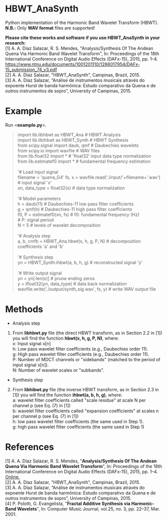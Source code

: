 # HBWT_AnaSynth
Python implementation of the Harmonic Band Wavelet Transform (HBWT).<br />
**N.B.:** Only **WAV format** files are supported!

**Please cite these works and software if you use HBWT_AnaSynth in your research:**<br />
[1] A. A. Díaz Salazar, R. S. Mendes, "Analysis/Synthesis Of The Andean Quena Via Harmonic Band Wavelet Transform", In: Proceedings of the 18th International Conference on Digital Audio Effects (DAFx-15), 2015, pp. 1–4.<br />
https://www.ntnu.edu/documents/1001201110/1266017954/DAFx-15_submission_74_v3.pdf
<br />
[2] A. A. Díaz Salazar, "HBWT_AnaSynth", Campinas, Brazil, 2015. <br />
[3] A. A. Díaz Salazar, “Análise de instrumentos musicais através do expoente Hurst de banda harmônica: Estudo comparativo da Quena e de outros instrumentos de sopro”, University of Campinas, 2015.

# Example
Run <**example.py**>.

> import lib.libhbwt as HBWT_Ana # HBWT Analysis <br />
import lib.libihbwt as HBWT_Synth # HBWT Synthesis <br />
from scipy.signal import daub, qmf # Daubechies wavelets <br />
from scipy.io import wavfile # WAV files <br />
from lib.float32 import * # 'float32' input data type normalization <br />
from lib.estimatef0 import * # fundamental frequency estimation <br /><br />
'# Load input signal <br />
filename = 'quena_G4'
fs, x = wavfile.read('./input/'+filename+'.wav') # input signal 'x' <br />
xn, data_type = float32(x) # data type normalization <br /><br />
'# Model parameters <br />
h     = daub(11) # Daubechies-11 low pass filter coefficients <br />
g     = qmf(h) # Daubechies-11 high pass filter coefficients <br />
f0, P = estimatef0(xn, fs) # f0: fundamental frequency (Hz) <br />
                           # P: signal period <br />
N     = 5 # levels of wavelet decomposition <br /><br />
'# Analysis step <br />
a, b, cmfb = HBWT_Ana.hbwt(x, h, g, P, N) # decomposition coefficients 'a' and 'b' <br /><br />
'# Synthesis step <br />
yn = HBWT_Synth.ihbwt(a, b, h, g) # reconstructed signal 'y' <br /><br />
'# Write output signal <br />
yn = yn[:len(x)] # prune ending zeros <br />
y = ifloat32(yn, data_type) # data back normalization <br />
wavfile.write('./output/synth_sig.wav', fs, y) # write WAV output file

# Methods
- Analysis step
1. From **libhbwt.py** file (the direct HBWT transform, as in Section 2.2 in [1]) you will find the function **hbwt(x, h, g, P, N)**, where:<br />
x: Input signal x[n]<br />
h: Low pass wavelet filter coefficients (e.g., Daubechies order 11).<br />
g: High pass wavelet filter coefficients (e.g., Daubechies order 11).<br />
P: Number of MDCT channels or "sidebands" (matched to the period of input signal x[n]).<br />
N: Number of wavelet scales or "subbands".<br />

- Synthesis step
2. From **libhibwt.py** file (the inverse HBWT transform, as in Section 2.3 in [1]) you will find the function **ihbwt(a, b, h, g)**, where:<br />
a: wavelet filter coefficients called "scale residue" at scale N per channel p (see Eq. (7) in [1])<br />
b: wavelet filter coefficients called "expansion coefficients" at scales n per channel p (see Eq. (7) in [1])<br />
h: low pass wavelet filter coefficients (the same used in Step 1).<br />
g: high pass wavelet filter coefficients (the same used in Step 1)<br />

# References
[1] A. A. Díaz Salazar, R. S. Mendes, "**Analysis/Synthesis Of The Andean Quena Via Harmonic Band Wavelet Transform**", In: Proceedings of the 18th International Conference on Digital Audio Effects (DAFx-15), 2015, pp. 1–4.<br />
[Online.](https://www.ntnu.edu/documents/1001201110/1266017954/DAFx-15_submission_74_v3.pdf)<br />
[2] A. A. Díaz Salazar, "HBWT_AnaSynth", Campinas, Brazil, 2015. <br />
[3] A. A. Díaz Salazar, “Análise de instrumentos musicais através do expoente Hurst de banda harmônica: Estudo comparativo da Quena e de outros instrumentos de sopro”, University of Campinas, 2015. <br />
[4] P. Polotti, G. Evangelista, "**Fractal Additive Synthesis via Harmonic-Band Wavelets**", In: Computer Music Journal, vol.25, no. 3, pp. 22–37, Mar. 2001.
